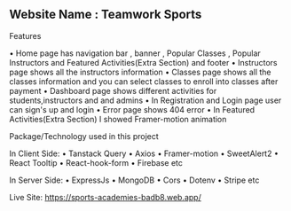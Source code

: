 Website Name : Teamwork Sports
----------------------------------------------------------------


Features

• Home page has navigation bar , banner , Popular Classes , Popular Instructors and Featured Activities(Extra Section) and footer
• Instructors page shows all the instructors information 
• Classes page shows all the classes information and you can select classes to enroll into classes after payment
• Dashboard page shows different activities for students,instructors and and admins
• In Registration and Login page user can sign's up and login
• Error page shows 404 error
• In Featured Activities(Extra Section) I showed Framer-motion animation

Package/Technology used in this project

In Client Side:
• Tanstack Query
• Axios
• Framer-motion 
• SweetAlert2
• React Tooltip
• React-hook-form
• Firebase etc

In Server Side:
• ExpressJs
• MongoDB
• Cors
• Dotenv
• Stripe etc

Live Site: https://sports-academies-badb8.web.app/









